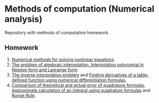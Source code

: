 # Methods of computation (Numerical analysis)
Repository with methods of computation homework.

## Homework
1. [Numerical methods for solving nonlinear equations](./src/tasks/task1).
2. [The problem of algebraic interpolation. Interpolation polynomial in Newton form and Lagrange form](./src/tasks/task2).
3. [The inverse interpolation problem](./src/tasks/task3/subtask1) and [Finding derivatives of a table-defined function using numerical differentiation formulas](./src/tasks/task3/subtask2).
3. [Comparison of theoretical and actual error of quadrature formulas](./src/tasks/task4/subtask1), [Approximate calculation of an integral using quadrature formulas](./src/tasks/task4/subtask2) and [Runge Rule](./src/tasks/task4/subtask3).
